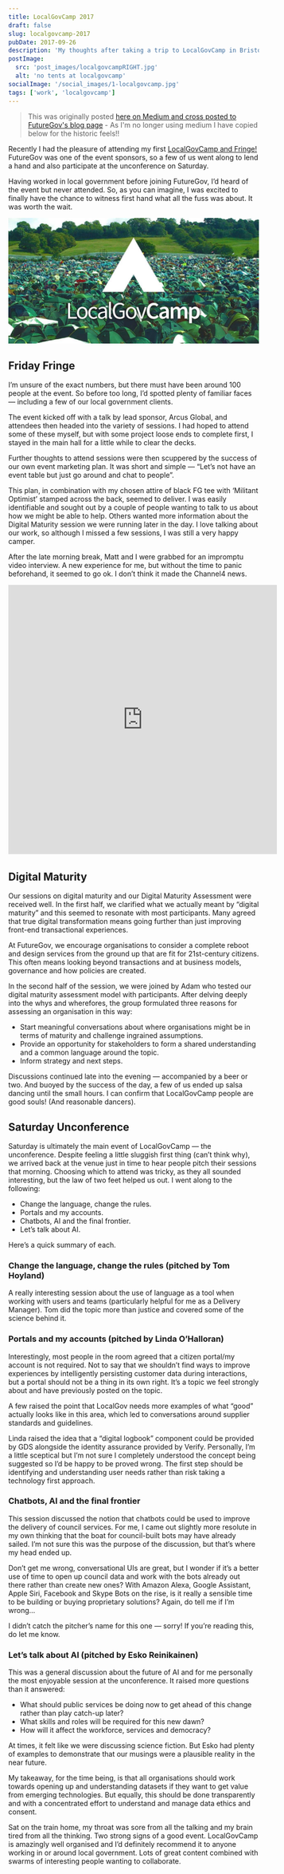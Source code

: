 ```yaml
---
title: LocalGovCamp 2017
draft: false
slug: localgovcamp-2017
pubDate: 2017-09-26
description: 'My thoughts after taking a trip to LocalGovCamp in Bristol'
postImage:
  src: 'post_images/localgovcampRIGHT.jpg'
  alt: 'no tents at localgovcamp'
socialImage: '/social_images/1-localgovcamp.jpg'
tags: ['work', 'localgovcamp']
---
```


> This was originally posted [here on Medium and cross posted to FutureGov's blog page](https://blog.wearefuturegov.com/my-localgovcamp-experience-15412b7ad314) - As I'm no longer using medium I have copied below for the historic feels!!

Recently I had the pleasure of attending my first [LocalGovCamp and Fringe!](http://localgovdigital.info/localgovcamp/) FutureGov was one of the event sponsors, so a few of us went along to lend a hand and also participate at the unconference on Saturday.

Having worked in local government before joining FutureGov, I’d heard of the event but never attended. So, as you can imagine, I was excited to finally have the chance to witness first hand what all the fuss was about. It was worth the wait.

![LocalGovCamp promo pic](post_images/localgovcampRIGHT.jpg)

## Friday Fringe

I’m unsure of the exact numbers, but there must have been around 100 people at the event. So before too long, I’d spotted plenty of familiar faces — including a few of our local government clients.

The event kicked off with a talk by lead sponsor, Arcus Global, and attendees then headed into the variety of sessions. I had hoped to attend some of these myself, but with some project loose ends to complete first, I stayed in the main hall for a little while to clear the decks.

Further thoughts to attend sessions were then scuppered by the success of our own event marketing plan. It was short and simple — “Let’s not have an event table but just go around and chat to people”.

This plan, in combination with my chosen attire of black FG tee with ‘Militant Optimist’ stamped across the back, seemed to deliver. I was easily identifiable and sought out by a couple of people wanting to talk to us about how we might be able to help. Others wanted more information about the Digital Maturity session we were running later in the day. I love talking about our work, so although I missed a few sessions, I was still a very happy camper.

After the late morning break, Matt and I were grabbed for an impromptu video interview. A new experience for me, but without the time to panic beforehand, it seemed to go ok. I don’t think it made the Channel4 news.

<iframe
  width="540"
  height="540"
  frameborder="0"
  src="https://www.instagram.com/p/BZD6NDLlNKv/embed"
  className="imageRight"
></iframe>

## Digital Maturity

Our sessions on digital maturity and our Digital Maturity Assessment were received well. In the first half, we clarified what we actually meant by “digital maturity” and this seemed to resonate with most participants. Many agreed that true digital transformation means going further than just improving front-end transactional experiences.

At FutureGov, we encourage organisations to consider a complete reboot and design services from the ground up that are fit for 21st-century citizens. This often means looking beyond transactions and at business models, governance and how policies are created.

In the second half of the session, we were joined by Adam who tested our digital maturity assessment model with participants. After delving deeply into the whys and wherefores, the group formulated three reasons for assessing an organisation in this way:

- Start meaningful conversations about where organisations might be in terms of maturity and challenge ingrained assumptions.
- Provide an opportunity for stakeholders to form a shared understanding and a common language around the topic.
- Inform strategy and next steps.

Discussions continued late into the evening — accompanied by a beer or two. And buoyed by the success of the day, a few of us ended up salsa dancing until the small hours. I can confirm that LocalGovCamp people are good souls! (And reasonable dancers).

## Saturday Unconference

Saturday is ultimately the main event of LocalGovCamp — the unconference. Despite feeling a little sluggish first thing (can’t think why), we arrived back at the venue just in time to hear people pitch their sessions that morning. Choosing which to attend was tricky, as they all sounded interesting, but the law of two feet helped us out. I went along to the following:

- Change the language, change the rules.
- Portals and my accounts.
- Chatbots, AI and the final frontier.
- Let’s talk about AI.

Here’s a quick summary of each.

### Change the language, change the rules (pitched by Tom Hoyland)

A really interesting session about the use of language as a tool when working with users and teams (particularly helpful for me as a Delivery Manager). Tom did the topic more than justice and covered some of the science behind it.

### Portals and my accounts (pitched by Linda O’Halloran)

Interestingly, most people in the room agreed that a citizen portal/my account is not required. Not to say that we shouldn’t find ways to improve experiences by intelligently persisting customer data during interactions, but a portal should not be a thing in its own right. It’s a topic we feel strongly about and have previously posted on the topic.

A few raised the point that LocalGov needs more examples of what “good” actually looks like in this area, which led to conversations around supplier standards and guidelines.

Linda raised the idea that a “digital logbook” component could be provided by GDS alongside the identity assurance provided by Verify. Personally, I’m a little sceptical but I’m not sure I completely understood the concept being suggested so I’d be happy to be proved wrong. The first step should be identifying and understanding user needs rather than risk taking a technology first approach.

### Chatbots, AI and the final frontier

This session discussed the notion that chatbots could be used to improve the delivery of council services. For me, I came out slightly more resolute in my own thinking that the boat for council-built bots may have already sailed. I’m not sure this was the purpose of the discussion, but that’s where my head ended up.

Don’t get me wrong, conversational UIs are great, but I wonder if it’s a better use of time to open up council data and work with the bots already out there rather than create new ones? With Amazon Alexa, Google Assistant, Apple Siri, Facebook and Skype Bots on the rise, is it really a sensible time to be building or buying proprietary solutions? Again, do tell me if I’m wrong…

I didn’t catch the pitcher’s name for this one — sorry! If you’re reading this, do let me know.

### Let’s talk about AI (pitched by Esko Reinikainen)

This was a general discussion about the future of AI and for me personally the most enjoyable session at the unconference. It raised more questions than it answered:

- What should public services be doing now to get ahead of this change rather than play catch-up later?
- What skills and roles will be required for this new dawn?
- How will it affect the workforce, services and democracy?

At times, it felt like we were discussing science fiction. But Esko had plenty of examples to demonstrate that our musings were a plausible reality in the near future.

My takeaway, for the time being, is that all organisations should work towards opening up and understanding datasets if they want to get value from emerging technologies. But equally, this should be done transparently and with a concentrated effort to understand and manage data ethics and consent.

Sat on the train home, my throat was sore from all the talking and my brain tired from all the thinking. Two strong signs of a good event. LocalGovCamp is amazingly well organised and I’d definitely recommend it to anyone working in or around local government. Lots of great content combined with swarms of interesting people wanting to collaborate.

